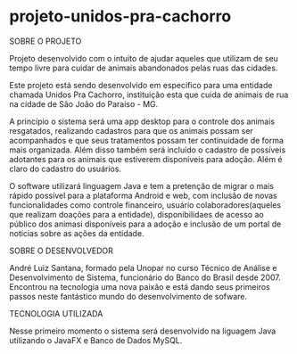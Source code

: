 # projeto-unidos-pra-cachorro

SOBRE O PROJETO

Projeto desenvolvido com o intuito de ajudar aqueles que utilizam de seu tempo livre para cuidar de animais abandonados pelas ruas das cidades.

Este projeto está sendo desenvolvido em específico para uma entidade chamada Unidos Pra Cachorro, instituição esta que cuida de animais de rua 
na cidade de São João do Paraíso - MG.

A princípio o sistema será uma app desktop para o controle dos animais resgatados, realizando cadastros para que os animais possam ser acompanhados
e que seus tratamentos possam ter continuidade de forma mais organizada. Além disso também será incluído o cadastro de possíveis adotantes para os
animais que estiverem disponíveis para adoção. Além é claro do cadastro do usuários.

O software utilizará linguagem Java e tem a pretenção de migrar o mais rápido possível para a plataforma Android e web, com inclusão de novas
funcionalidades como controle financeiro, usuário colaboradores(aqueles que realizam doações para a entidade), disponibilidaes de acesso
ao público dos animasi disponíveis para a adoção e inclusão de um portal de notícias sobre as ações da entidade.

SOBRE O DESENVOLVEDOR

André Luiz Santana, formado pela Unopar no curso Técnico de Análise e Desenvolvimento de Sistema, funcionário do Banco do Brasil desde 2007.  
Encontrou na tecnologia uma nova paixão e está dando seus primeiros passos neste fantástico mundo do desenvolvimento de sofware.

TECNOLOGIA UTILIZADA

Nesse primeiro momento o sistema será desenvolvido na liguagem Java utilizando o JavaFX e Banco de Dados MySQL.
